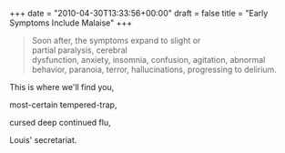 +++
date = "2010-04-30T13:33:56+00:00"
draft = false
title = "Early Symptoms Include Malaise"
+++
<blockquote>&#13;
<p><span>Soon after, the symptoms expand to slight or partial paralysis, cerebral dysfunction, anxiety, insomnia, confusion, agitation, abnormal behavior, paranoia, terror, hallucinations, progressing to delirium.</span></p>&#13;
</blockquote>&#13;
<p><span>This is where we'll find you,</span></p>&#13;
<p><span>most-certain tempered-trap,</span></p>&#13;
<p><span>cursed deep continued flu,</span></p>&#13;
<p><span>Louis' secretariat.<br /></span></p> 
